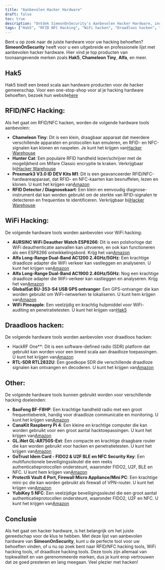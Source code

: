 ```yaml
---
title: "Aanbevolen Hacker Hardware"
draft: false
toc: true
description: "Ontdek SimeonOnSecurity's Aanbevolen Hacker Hardware, inclusief tools voor RFID, NFC, WiFi hacking, draadloos hacken, en meer. Shop top producten van merken zoals Hak5, Chameleon Tiny, Alfa, en meer. Vind de perfecte tool voor uw behoeften met de uitgebreide en professionele aanbevelingen van SimeonOnSecurity."
tags: ["Hak5", "RFID NFC Hacking", "WiFi hacken", "Draadloos hacken", "Andere", "Aanbevelingen", "Chameleon Tiny", "Jager Kat", "Proxmark3", "RFID Detector", "WiFi Deauther Horloge", "Alfa Lange-Bereik Dual-Band", "GlobalSat BU-353-S4", "WiFi Ananas", "HackRF One", "RTL-SDR RTL2832U", "BaoFeng BF-F8HP", "CanaKit Raspberry Pi 4", "GL.iNet GL-AR750S-Ext", "GoTrust Idem Kaart", "Protectli kluis", "YubiKey 5 NFC", "FIDO2", "U2F BLE", "NFC veiligheidssleutel"]
---
```


Bent u op zoek naar de juiste hardware voor uw hacking behoeften? **SimeonOnSecurity** heeft voor u een uitgebreide en professionele lijst met aanbevolen hacker hardware. Hier vind je top producten van toonaangevende merken zoals **Hak5**, **Chameleon Tiny**, **Alfa**, en meer.

## Hak5
Hak5 biedt een breed scala aan hardware producten voor de hacker gemeenschap. Voor een one-stop-shop voor al je hacking hardware behoeften, bezoek hun website[here](https://shop.hak5.org/)

## RFID/NFC Hacking:
Als het gaat om RFID/NFC hacken, worden de volgende hardware tools aanbevolen:
- **Chameleon Tiny**: Dit is een klein, draagbaar apparaat dat meerdere verschillende apparaten en protocollen kan emuleren, en RFID- en NFC-signalen kan klonen en naspelen. Je kunt het krijgen van[Hacker Warehouse](https://hackerwarehouse.com/product/chameleon-tiny/)
- **Hunter Cat**: Een populaire RFID handheld lezer/schrijver met de mogelijkheid om Mifare Classic encryptie te kraken. Verkrijgbaar bij[Hacker Warehouse](https://hackerwarehouse.com/product/hunter-cat/)
- **Proxmark3 V3.0 ID DEV Kits M1**: Dit is een geavanceerder RFID/NFC-hardwareapparaat, dat RFID- en NFC-kaarten kan besnuffelen, lezen en klonen. U kunt het krijgen van[Amazon](https://amzn.to/3g83cFx)
- **RFID Detector / Diagnosekaart**: Een klein en eenvoudig diagnose-instrument dat kan worden gebruikt om de sterkte van RFID-signalen te detecteren en frequenties te identificeren. Verkrijgbaar bij[Hacker Warehouse](https://hackerwarehouse.com/product/rfid-detector-diagnostic-card/)

## WiFi Hacking:
De volgende hardware tools worden aanbevolen voor WiFi hacking:
- **AURSINC WiFi Deauther Watch ESP8266**: Dit is een polshorloge dat WiFi deauthenticatie aanvallen kan uitvoeren, en ook kan functioneren als een ESP8266 ontwikkelingsbord. Krijg het van[Amazon](https://amzn.to/2P0W3uX)
- **Alfa Long-Range Dual-Band AC1200 2.4GHz/5GHz**: Een krachtige draadloze adapter die WiFi verkeer kan vastleggen en analyseren. U kunt het krijgen van[Amazon](https://amzn.to/330FAPG)
- **Alfa Long-Range Dual-Band AC1900 2.4GHz/5GHz**: Nog een krachtige draadloze adapter die WiFi-verkeer kan vastleggen en analyseren. Krijg het van[Amazon](https://amzn.to/39xzZlh)
- **GlobalSat BU-353-S4 USB GPS ontvanger**: Een GPS-ontvanger die kan worden gebruikt om WiFi-netwerken te lokaliseren. U kunt hem krijgen van[Amazon](https://amzn.to/3fcHWxq)
- **WiFi Pineapple**: Een veelzijdig en krachtig hulpmiddel voor WiFi-auditing en penetratietesten. U kunt het krijgen van[Hak5](https://shop.hak5.org/products/wifi-pineapple)

## Draadloos hacken:
De volgende hardware tools worden aanbevolen voor draadloos hacken:
- HackRF One**: Dit is een software-defined radio (SDR) platform dat gebruikt kan worden voor een breed scala aan draadloze toepassingen. U kunt het krijgen van[Amazon](https://amzn.to/2OXVj9Q)
- **RTL-SDR RTL2832U**: Een goedkope SDR die verschillende draadloze signalen kan ontvangen en decoderen. U kunt het krijgen van[Amazon](https://amzn.to/302Egd9)

## Other:
De volgende hardware tools kunnen gebruikt worden voor verschillende hacking doeleinden:
- **BaoFeng BF-F8HP**: Een krachtige handheld radio met een groot frequentiebereik, handig voor draadloze communicatie en monitoring. U kunt het krijgen van[Amazon](https://amzn.to/39vChkK)
- **CanaKit Raspberry Pi 4**: Een kleine en krachtige computer die kan worden gebruikt voor een groot aantal hacktoepassingen. U kunt het krijgen van[Amazon](https://amzn.to/2EqDyOx)
- **GL.iNet GL-AR750S-Ext**: Een compacte en krachtige draagbare router die kan worden gebruikt voor hacken en penetratietesten. U kunt het krijgen van[Amazon](https://amzn.to/3g5PTFV)
- **GoTrust Idem Card - FIDO2 & U2F BLE en NFC Security Key**: Een multifunctionele beveiligingssleutel die een reeks authenticatieprotocollen ondersteunt, waaronder FIDO2, U2F, BLE en NFC. U kunt hem krijgen van[Amazon](https://amzn.to/30RFE1x)
- **Protectli Vault 4 Port, Firewall Micro Appliance/Mini PC**: Een krachtige mini-pc die kan worden gebruikt als firewall of VPN-router. U kunt het krijgen van[Amazon](https://amzn.to/2X1S2KZ)
- **YubiKey 5 NFC**: Een veelzijdige beveiligingssleutel die een groot aantal authenticatieprotocollen ondersteunt, waaronder FIDO2, U2F en NFC. U kunt het krijgen van[Amazon](https://amzn.to/2OXAxHw)

## Conclusie
Als het gaat om hacker hardware, is het belangrijk om het juiste gereedschap voor de klus te hebben. Met deze lijst van aanbevolen hardware van **SimeonOnSecurity**, kunt u de perfecte tool voor uw behoeften vinden, of u nu op zoek bent naar RFID/NFC hacking tools, WiFi hacking tools, of draadloze hacking tools. Deze tools zijn allemaal van topkwaliteit en van gerenommeerde merken, dus je kunt erop vertrouwen dat ze goed presteren en lang meegaan. Veel plezier met hacken!


